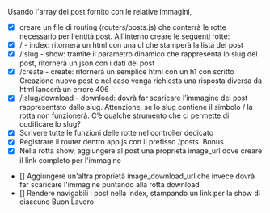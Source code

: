 Usando l'array dei post fornito con le relative immagini, 
- [x] creare un file di routing (routers/posts.js) che conterrà le rotte necessario per l'entità post.
All'interno creare le seguenti rotte:
- [x] / - index: ritornerà un html con una ul che stamperà la lista dei post
- [x] /:slug - show: tramite il parametro dinamico che rappresenta lo slug del post, ritornerà un json con i dati del post
- [x] /create - create: ritornerà un semplice html con un h1 con scritto Creazione nuovo post e nel caso venga richiesta una risposta diversa da html lancerà un errore 406
- [x] /:slug/download - download: dovrà far scaricare l’immagine del post rappresentato dallo slug. Attenzione, se lo slug contiene il simbolo / la rotta non funzionerà.
C’è qualche strumento che ci permette di codificare lo slug?
- [x] Scrivere tutte le funzioni delle rotte nel controller dedicato
- [x] Registrare il router dentro app.js con il prefisso /posts.
Bonus
- [x] Nella rotta show, aggiungere al post una proprietà image_url dove creare il link completo per l'immagine
- [] Aggiungere un'altra proprietà image_download_url che invece dovrà far scaricare l'immagine puntando alla rotta download
- [] Rendere navigabili i post nella index, stampando un link per la show di ciascuno
Buon Lavoro